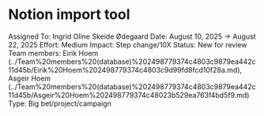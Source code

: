 # Notion import tool

Assigned To: Ingrid Oline Skeide Ødegaard
Date: August 10, 2025 → August 22, 2025
Effort: Medium
Impact: Step change/10X
Status: New for review
Team members: Eirik Hoem (../Team%20members%20(database)%202498779374c4803c9879ea442c11d45b/Eirik%20Hoem%202498779374c4803c9d99fd8fcd10f28a.md), Asgeir Hoem (../Team%20members%20(database)%202498779374c4803c9879ea442c11d45b/Asgeir%20Hoem%202498779374c48023b529ea763f4bd5f9.md)
Type: Big bet/project/campaign
